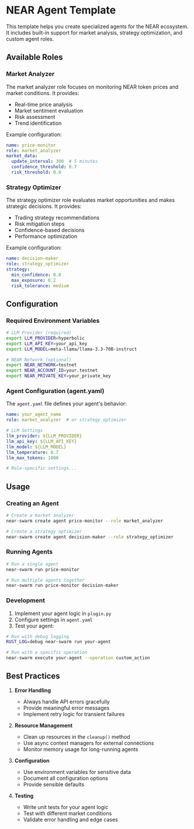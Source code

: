# NEAR Agent Template

This template helps you create specialized agents for the NEAR ecosystem. It includes built-in support for market analysis, strategy optimization, and custom agent roles.

## Available Roles

### Market Analyzer
The market analyzer role focuses on monitoring NEAR token prices and market conditions. It provides:
- Real-time price analysis
- Market sentiment evaluation
- Risk assessment
- Trend identification

Example configuration:
```yaml
name: price-monitor
role: market_analyzer
market_data:
  update_interval: 300  # 5 minutes
  confidence_threshold: 0.7
  risk_threshold: 0.8
```

### Strategy Optimizer
The strategy optimizer role evaluates market opportunities and makes strategic decisions. It provides:
- Trading strategy recommendations
- Risk mitigation steps
- Confidence-based decisions
- Performance optimization

Example configuration:
```yaml
name: decision-maker
role: strategy_optimizer
strategy:
  min_confidence: 0.8
  max_exposure: 0.2
  risk_tolerance: medium
```

## Configuration

### Required Environment Variables
```bash
# LLM Provider (required)
export LLM_PROVIDER=hyperbolic
export LLM_API_KEY=your_api_key
export LLM_MODEL=meta-llama/llama-3.3-70B-instruct

# NEAR Network (optional)
export NEAR_NETWORK=testnet
export NEAR_ACCOUNT_ID=your.testnet
export NEAR_PRIVATE_KEY=your_private_key
```

### Agent Configuration (agent.yaml)
The `agent.yaml` file defines your agent's behavior:
```yaml
name: your_agent_name
role: market_analyzer  # or strategy_optimizer

# LLM Settings
llm_provider: ${LLM_PROVIDER}
llm_api_key: ${LLM_API_KEY}
llm_model: ${LLM_MODEL}
llm_temperature: 0.7
llm_max_tokens: 1000

# Role-specific settings...
```

## Usage

### Creating an Agent
```bash
# Create a market analyzer
near-swarm create agent price-monitor --role market_analyzer

# Create a strategy optimizer
near-swarm create agent decision-maker --role strategy_optimizer
```

### Running Agents
```bash
# Run a single agent
near-swarm run price-monitor

# Run multiple agents together
near-swarm run price-monitor decision-maker
```

### Development

1. Implement your agent logic in `plugin.py`
2. Configure settings in `agent.yaml`
3. Test your agent:
```bash
# Run with debug logging
RUST_LOG=debug near-swarm run your-agent

# Run with a specific operation
near-swarm execute your-agent --operation custom_action
```

## Best Practices

1. **Error Handling**
   - Always handle API errors gracefully
   - Provide meaningful error messages
   - Implement retry logic for transient failures

2. **Resource Management**
   - Clean up resources in the `cleanup()` method
   - Use async context managers for external connections
   - Monitor memory usage for long-running agents

3. **Configuration**
   - Use environment variables for sensitive data
   - Document all configuration options
   - Provide sensible defaults

4. **Testing**
   - Write unit tests for your agent logic
   - Test with different market conditions
   - Validate error handling and edge cases 